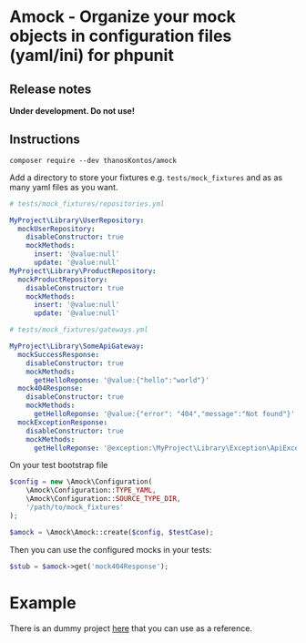 # Amock - Organize your mock objects in configuration files (yaml/ini) for phpunit

## Release notes

**Under development. Do not use!**

## Instructions

`composer require --dev thanosKontos/amock`

Add a directory to store your fixtures e.g. `tests/mock_fixtures` and as as many yaml files as you want.

```yaml
# tests/mock_fixtures/repositories.yml

MyProject\Library\UserRepository:
  mockUserRepository:
    disableConstructor: true
    mockMethods:
      insert: '@value:null'
      update: '@value:null'
MyProject\Library\ProductRepository:
  mockProductRepository:
    disableConstructor: true
    mockMethods:
      insert: '@value:null'
      update: '@value:null'
```

```yaml
# tests/mock_fixtures/gateways.yml

MyProject\Library\SomeApiGateway:
  mockSuccessResponse:
    disableConstructor: true
    mockMethods:
      getHelloReponse: '@value:{"hello":"world"}'
  mock404Response:
    disableConstructor: true
    mockMethods:
      getHelloReponse: '@value:{"error": "404","message":"Not found"}'
  mockExceptionResponse:
    disableConstructor: true
    mockMethods:
      getHelloReponse: '@exception:\MyProject\Library\Exception\ApiException'
```

On your test bootstrap file

```php
$config = new \Amock\Configuration(
    \Amock\Configuration::TYPE_YAML,
    \Amock\Configuration::SOURCE_TYPE_DIR,
    '/path/to/mock_fixtures'
);

$amock = \Amock\Amock::create($config, $testCase);
```

Then you can use the configured mocks in your tests:

```php
$stub = $amock->get('mock404Response');
```

# Example

There is an dummy project [here](https://github.com/thanosKontos/amock-example) that you can use as a reference.

